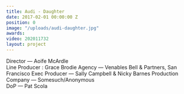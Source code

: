 ```yaml
---
title: Audi - Daughter
date: 2017-02-01 00:00:00 Z
position: 0
image: "/uploads/audi-daughter.jpg"
awards: 
video: 202011732
layout: project
---
```


Director — Aoife McArdle  
Line Producer : Grace Brodie
Agency — Venables Bell & Partners, San Francisco
Exec Producer — Sally Campbell & Nicky Barnes
Production Company — Somesuch/Anonymous  
DoP — Pat Scola
